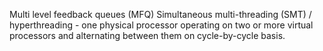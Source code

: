 Multi level feedback queues (MFQ)
Simultaneous multi-threading (SMT) / hyperthreading - one physical processor operating on two or more virtual processors and alternating between them on cycle-by-cycle basis.
